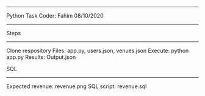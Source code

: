 ****************
Python Task
Coder: Fahim
08/10/2020
****************

Steps
*****
Clone respository
Files: app.py, users.json, venues.json
Execute: python app.py
Results: Output.json

SQL
***
Expected revenue: revenue.png
SQL script: revenue.sql

